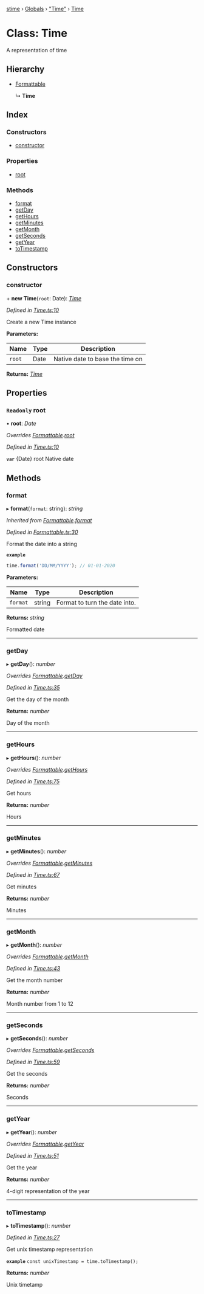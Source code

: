 [stime](../README.md) › [Globals](../globals.md) › ["Time"](../modules/_time_.md) › [Time](_time_.time.md)

# Class: Time

A representation of time

## Hierarchy

* [Formattable](_formattable_.formattable.md)

  ↳ **Time**

## Index

### Constructors

* [constructor](_time_.time.md#constructor)

### Properties

* [root](_time_.time.md#readonly-root)

### Methods

* [format](_time_.time.md#format)
* [getDay](_time_.time.md#getday)
* [getHours](_time_.time.md#gethours)
* [getMinutes](_time_.time.md#getminutes)
* [getMonth](_time_.time.md#getmonth)
* [getSeconds](_time_.time.md#getseconds)
* [getYear](_time_.time.md#getyear)
* [toTimestamp](_time_.time.md#totimestamp)

## Constructors

###  constructor

\+ **new Time**(`root`: Date): *[Time](_time_.time.md)*

*Defined in [Time.ts:10](https://github.com/TerenceJefferies/STime/blob/c8213f3/src/Time.ts#L10)*

Create a new Time instance

**Parameters:**

Name | Type | Description |
------ | ------ | ------ |
`root` | Date | Native date to base the time on  |

**Returns:** *[Time](_time_.time.md)*

## Properties

### `Readonly` root

• **root**: *Date*

*Overrides [Formattable](_formattable_.formattable.md).[root](_formattable_.formattable.md#abstract-root)*

*Defined in [Time.ts:10](https://github.com/TerenceJefferies/STime/blob/c8213f3/src/Time.ts#L10)*

**`var`** {Date} root Native date

## Methods

###  format

▸ **format**(`format`: string): *string*

*Inherited from [Formattable](_formattable_.formattable.md).[format](_formattable_.formattable.md#format)*

*Defined in [Formattable.ts:30](https://github.com/TerenceJefferies/STime/blob/c8213f3/src/Formattable.ts#L30)*

Format the date into a string

**`example`** 
```javascript
time.format('DD/MM/YYYY'); // 01-01-2020
```

**Parameters:**

Name | Type | Description |
------ | ------ | ------ |
`format` | string | Format to turn the date into. |

**Returns:** *string*

Formatted date

___

###  getDay

▸ **getDay**(): *number*

*Overrides [Formattable](_formattable_.formattable.md).[getDay](_formattable_.formattable.md#abstract-getday)*

*Defined in [Time.ts:35](https://github.com/TerenceJefferies/STime/blob/c8213f3/src/Time.ts#L35)*

Get the day of the month

**Returns:** *number*

Day of the month

___

###  getHours

▸ **getHours**(): *number*

*Overrides [Formattable](_formattable_.formattable.md).[getHours](_formattable_.formattable.md#abstract-gethours)*

*Defined in [Time.ts:75](https://github.com/TerenceJefferies/STime/blob/c8213f3/src/Time.ts#L75)*

Get hours

**Returns:** *number*

Hours

___

###  getMinutes

▸ **getMinutes**(): *number*

*Overrides [Formattable](_formattable_.formattable.md).[getMinutes](_formattable_.formattable.md#abstract-getminutes)*

*Defined in [Time.ts:67](https://github.com/TerenceJefferies/STime/blob/c8213f3/src/Time.ts#L67)*

Get minutes

**Returns:** *number*

Minutes

___

###  getMonth

▸ **getMonth**(): *number*

*Overrides [Formattable](_formattable_.formattable.md).[getMonth](_formattable_.formattable.md#abstract-getmonth)*

*Defined in [Time.ts:43](https://github.com/TerenceJefferies/STime/blob/c8213f3/src/Time.ts#L43)*

Get the month number

**Returns:** *number*

Month number from 1 to 12

___

###  getSeconds

▸ **getSeconds**(): *number*

*Overrides [Formattable](_formattable_.formattable.md).[getSeconds](_formattable_.formattable.md#abstract-getseconds)*

*Defined in [Time.ts:59](https://github.com/TerenceJefferies/STime/blob/c8213f3/src/Time.ts#L59)*

Get the seconds

**Returns:** *number*

Seconds

___

###  getYear

▸ **getYear**(): *number*

*Overrides [Formattable](_formattable_.formattable.md).[getYear](_formattable_.formattable.md#abstract-getyear)*

*Defined in [Time.ts:51](https://github.com/TerenceJefferies/STime/blob/c8213f3/src/Time.ts#L51)*

Get the year

**Returns:** *number*

4-digit representation of the year

___

###  toTimestamp

▸ **toTimestamp**(): *number*

*Defined in [Time.ts:27](https://github.com/TerenceJefferies/STime/blob/c8213f3/src/Time.ts#L27)*

Get unix timestamp representation

**`example`** 
`const unixTimestamp = time.toTimestamp();`

**Returns:** *number*

Unix timetamp
